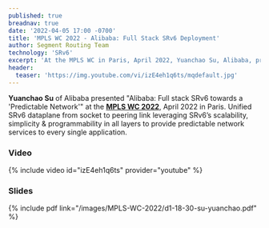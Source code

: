 ```yaml
---
published: true
breadnav: true
date: '2022-04-05 17:00 -0700'
title: 'MPLS WC 2022 - Alibaba: Full Stack SRv6 Deployment'
author: Segment Routing Team
technology: 'SRv6'
excerpt: 'At the MPLS WC in Paris, April 2022, Yuanchao Su, Alibaba, presented "Alibaba: Full stack SRv6 towards a ''Predictable Network''". Unified SRv6 dataplane from socket to peering link.'
header:
  teaser: 'https://img.youtube.com/vi/izE4eh1q6ts/mqdefault.jpg'
---
```


**Yuanchao Su** of Alibaba presented "Alibaba: Full stack SRv6 towards a 'Predictable Network'" at the [**MPLS WC 2022**](<https://www.uppersideconferences.com/mpls-sdn-nfv/mplswc_2022_agenda_day_1.html>), April 2022 in Paris.
Unified SRv6 dataplane from socket to peering link leveraging SRv6’s scalability, simplicity & programmability in all layers to provide predictable network services to every single application.

### Video

{% include video id="izE4eh1q6ts" provider="youtube" %}

### Slides

{% include pdf link="/images/MPLS-WC-2022/d1-18-30-su-yuanchao.pdf" %}

